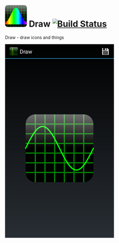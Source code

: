 # ![Logo](src/main/res/drawable-hdpi/ic_launcher.png) Draw [![Build Status](https://travis-ci.org/billthefarmer/draw.svg?branch=master)](https://travis-ci.org/billthefarmer/draw)
Draw - draw icons and things

![Draw](https://github.com/billthefarmer/billthefarmer.github.io/raw/master/images/draw.png)
